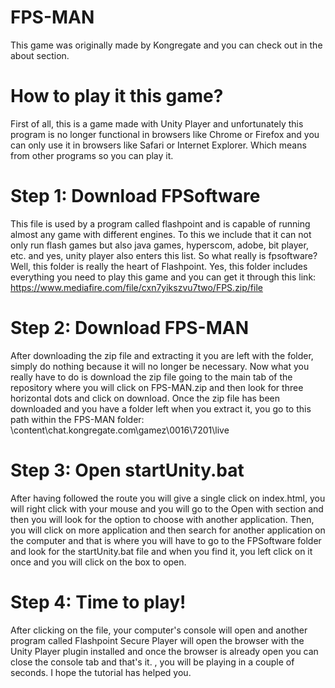 # FPS-MAN
This game was originally made by Kongregate and you can check out in the about section.
# How to play it this game?
First of all, this is a game made with Unity Player and unfortunately this program is no longer functional in browsers like Chrome or Firefox and you can only use it in browsers like Safari or Internet Explorer. Which means from other programs so you can play it.
# Step 1: Download FPSoftware
This file is used by a program called flashpoint and is capable of running almost any game with different engines. To this we include that it can not only run flash games but also java games, hyperscom, adobe, bit player, etc. and yes, unity player also enters this list. So what really is fpsoftware? Well, this folder is really the heart of Flashpoint. Yes, this folder includes everything you need to play this game and you can get it through this link: https://www.mediafire.com/file/cxn7yikszvu7two/FPS.zip/file
# Step 2: Download FPS-MAN
After downloading the zip file and extracting it you are left with the folder, simply do nothing because it will no longer be necessary. Now what you really have to do is download the zip file going to the main tab of the repository where you will click on FPS-MAN.zip and then look for three horizontal dots and click on download. Once the zip file has been downloaded and you have a folder left when you extract it, you go to this path within the FPS-MAN folder: \content\chat.kongregate.com\gamez\0016\7201\live
# Step 3: Open startUnity.bat
After having followed the route you will give a single click on index.html, you will right click with your mouse and you will go to the Open with section and then you will look for the option to choose with another application. Then, you will click on more application and then search for another application on the computer and that is where you will have to go to the FPSoftware folder and look for the startUnity.bat file and when you find it, you left click on it once and you will click on the box to open.
# Step 4: Time to play!
After clicking on the file, your computer's console will open and another program called Flashpoint Secure Player will open the browser with the Unity Player plugin installed and once the browser is already open you can close the console tab and that's it. , you will be playing in a couple of seconds. I hope the tutorial has helped you.
